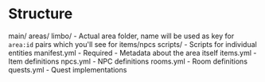 # Structure
main/
  areas/
    limbo/ - Actual area folder, name will be used as key for `area:id`
             pairs which you'll see for items/npcs
      scripts/     - Scripts for individual entities
      manifest.yml - Required - Metadata about the area itself
      items.yml    - Item definitions
      npcs.yml     - NPC definitions
      rooms.yml    - Room definitions
      quests.yml    - Quest implementations
